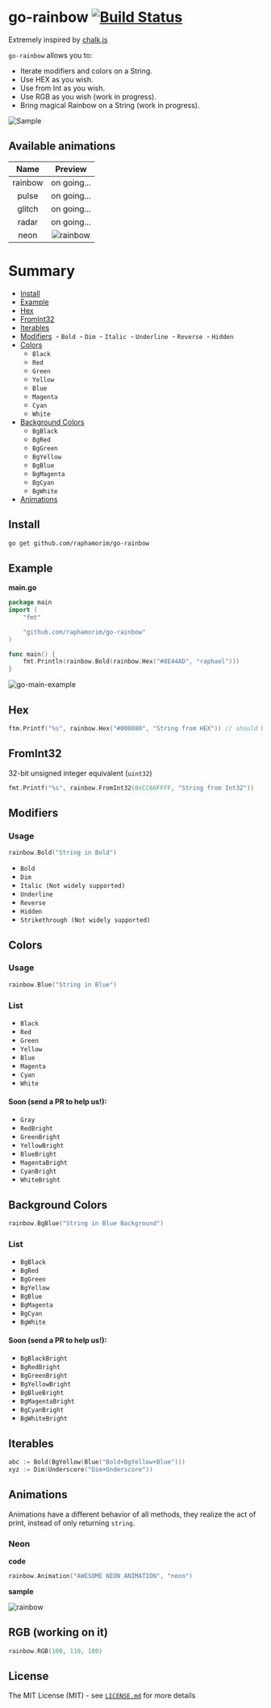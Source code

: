 # go-rainbow [![Build Status](https://img.shields.io/travis/raphamorim/go-rainbow.svg?style=flat-square)](https://travis-ci.org/raphamorim/go-rainbow)

Extremely inspired by [chalk.js](https://github.com/chalk/chalk)

`go-rainbow` allows you to:

- Iterate modifiers and colors on a String.
- Use HEX as you wish.
- Use from Int as you wish.
- Use RGB as you wish (work in progress).
- Bring magical Rainbow on a String (work in progress).

![Sample](assets/sample.png)

## Available animations

|   Name    |                   Preview                  |
|:---------:|:------------------------------------------:|
|  rainbow  | on going... |
|   pulse   | on going... |
|   glitch  | on going... |
|   radar   | on going... |
|    neon   | ![rainbow](http://i.imgur.com/Hl98alo.gif) |

# Summary

- [Install](#install)
- [Example](#example)
- [Hex](#hex)
- [FromInt32](#fromint32)
- [Iterables](#iterables)
- [Modifiers](#modifiers)
  - `Bold`
  - `Dim`
  - `Italic`
  - `Underline`
  - `Reverse`
  - `Hidden`
- [Colors](#colors)
  - `Black`
  - `Red`
  - `Green`
  - `Yellow`
  - `Blue`
  - `Magenta`
  - `Cyan`
  - `White`
- [Background Colors](#background-colors)
  - `BgBlack`
  - `BgRed`
  - `BgGreen`
  - `BgYellow`
  - `BgBlue`
  - `BgMagenta`
  - `BgCyan`
  - `BgWhite`
- [Animations](#animations)

## Install

```bash
go get github.com/raphamorim/go-rainbow
```

## Example

**main.go**

```go
package main
import (
    "fmt"

    "github.com/raphamorim/go-rainbow"
)

func main() {
    fmt.Println(rainbow.Bold(rainbow.Hex("#8E44AD", "raphael")))
}
```

![go-main-example](assets/go-main-example.png)

## Hex

```go
ftm.Printf("%s", rainbow.Hex("#000080", "String from HEX")) // should be index 4 (navy blue)
```

## FromInt32

32-bit unsigned integer equivalent (`uint32`)

```go
fmt.Printf("%s", rainbow.FromInt32(0xCC66FFFF, "String from Int32"))
```

## Modifiers

### Usage

```go
rainbow.Bold("String in Bold")
```

- `Bold`
- `Dim`
- `Italic (Not widely supported)`
- `Underline`
- `Reverse`
- `Hidden`
- `Strikethrough (Not widely supported)`

## Colors

### Usage

```go
rainbow.Blue("String in Blue")
```

### List

- `Black`
- `Red`
- `Green`
- `Yellow`
- `Blue`
- `Magenta`
- `Cyan`
- `White`

#### Soon (send a PR to help us!):

- `Gray`
- `RedBright`
- `GreenBright`
- `YellowBright`
- `BlueBright`
- `MagentaBright`
- `CyanBright`
- `WhiteBright`

## Background Colors

```go
rainbow.BgBlue("String in Blue Background")
```

### List

- `BgBlack`
- `BgRed`
- `BgGreen`
- `BgYellow`
- `BgBlue`
- `BgMagenta`
- `BgCyan`
- `BgWhite`

#### Soon (send a PR to help us!):

- `BgBlackBright`
- `BgRedBright`
- `BgGreenBright`
- `BgYellowBright`
- `BgBlueBright`
- `BgMagentaBright`
- `BgCyanBright`
- `BgWhiteBright`

## Iterables

```go
abc := Bold(BgYellow(Blue("Bold+BgYellow+Blue")))
xyz := Dim(Underscore("Dim+Underscore"))
```

## Animations

Animations have a different behavior of all methods, they realize the act of print, instead of only returning `string`.

### Neon

**code**

```go
rainbow.Animation("AWESOME NEON ANIMATION", "neon")
```

**sample**

![rainbow](http://i.imgur.com/ZXMBJoB.gif)

## RGB (working on it)

```go
rainbow.RGB(100, 110, 100)
```

## License

The MIT License (MIT) - see [`LICENSE.md`](https://github.com/raphamorim/go-rainbow/blob/master/LICENSE.md) for more details
